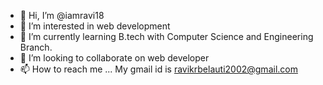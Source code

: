 - 👋 Hi, I’m @iamravi18
- 👀 I’m interested in web development
- 🌱 I’m currently learning B.tech with Computer Science and Engineering Branch.
- 💞️ I’m looking to collaborate on web developer
- 📫 How to reach me ...
My gmail id is ravikrbelauti2002@gmail.com
<!---
iamravi18/iamravi18 is a ✨ special ✨ repository because its `README.md` (this file) appears on your GitHub profile.
You can click the Preview link to take a look at your changes.
--->
